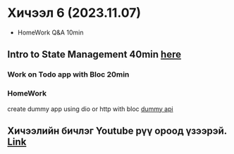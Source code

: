 # Хичээл 6 (2023.11.07)
- HomeWork Q&A 10min
## Intro to State Management 40min [here](./state_management.md)

### Work on Todo app with Bloc 20min

### HomeWork 
create dummy app using dio or http with bloc [dummy api](https://dummy.restapiexample.com)

## Хичээлийн бичлэг Youtube рүү ороод үзээрэй. [Link](https://youtu.be/qupmzh4OZJ4)
